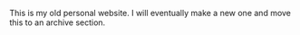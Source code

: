 This is my old personal website. I will eventually make a new one and move this to an archive section.